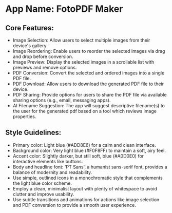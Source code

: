 # **App Name**: FotoPDF Maker

## Core Features:

- Image Selection: Allow users to select multiple images from their device's gallery.
- Image Reordering: Enable users to reorder the selected images via drag and drop before conversion.
- Image Preview: Display the selected images in a scrollable list with previews and remove options.
- PDF Conversion: Convert the selected and ordered images into a single PDF file.
- PDF Download: Allow users to download the generated PDF file to their device.
- PDF Sharing: Provide options for users to share the PDF file via available sharing options (e.g., email, messaging apps).
- AI Filename Suggestion: The app will suggest descriptive filename(s) to the user for the generated pdf based on a tool which reviews image properties.

## Style Guidelines:

- Primary color: Light blue (#ADD8E6) for a calm and clean interface.
- Background color: Very light blue (#F0F8FF) to maintain a soft, airy feel.
- Accent color: Slightly darker, but still soft, blue (#A0D0E0) for interactive elements like buttons.
- Body and headline font: 'PT Sans', a humanist sans-serif font, provides a balance of modernity and readability.
- Use simple, outlined icons in a monochromatic style that complements the light blue color scheme.
- Employ a clean, minimalist layout with plenty of whitespace to avoid clutter and improve usability.
- Use subtle transitions and animations for actions like image selection and PDF conversion to provide a smooth user experience.